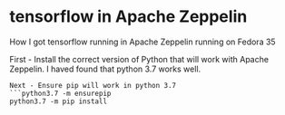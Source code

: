# tensorflow in Apache Zeppelin
How I got tensorflow running in Apache Zeppelin running on Fedora 35

First - Install the correct version of Python that will work with Apache Zeppelin. I haved found that python 3.7 works well.
```sudo dnf install -y python3.7
Next - Ensure pip will work in python 3.7
```python3.7 -m ensurepip
python3.7 -m pip install
